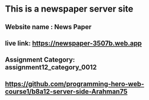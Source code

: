 # This is a newspaper server site 
## Website name : News Paper

## live link: https://newspaper-3507b.web.app

## Assignment Category: assignment12_category_0012

## https://github.com/programming-hero-web-course1/b8a12-server-side-Arahman75
